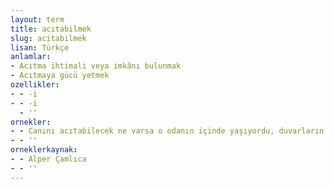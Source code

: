 ```yaml
---
layout: term
title: acıtabilmek
slug: acitabilmek
lisan: Türkçe
anlamlar:
- Acıtma ihtimali veya imkânı bulunmak
- Acıtmaya gücü yetmek
ozellikler:
- - -i
- - -i
  - ''
ornekler:
- - Canını acıtabilecek ne varsa o odanın içinde yaşıyordu, duvarların beyazlığı âdeta üzerlerinde harfler oluşturuyor, harflerin içinde tipografi şeklinde yüzler görüyordu.
- - ''
orneklerkaynak:
- - Alper Çamlıca
- - ''
---
```

